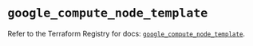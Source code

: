 # `google_compute_node_template`

Refer to the Terraform Registry for docs: [`google_compute_node_template`](https://registry.terraform.io/providers/hashicorp/google/5.36.0/docs/resources/compute_node_template).
